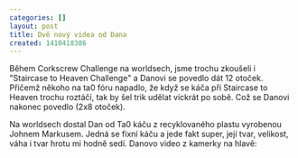 ```yaml
---
categories: []
layout: post
title: Dvě nový videa od Dana
created: 1410418386
---
```

<p>Během Corkscrew Challenge na worldsech, jsme trochu zkoušeli i "Staircase to Heaven Challenge" a Danovi se povedlo dát 12 otoček. Přičemž někoho na ta0 fóru napadlo, že když se káča při Staircase to Heaven trochu roztáčí, tak by šel trik udělat víckrát po sobě. Což se Danovi nakonec povedlo (2x8 otoček).</p>

<p><div class="youtube-player" data-id="aNCsP_26Pm0"></div></p>

<p>Na worldsech dostal Dan od Ta0 káču z recyklovaného plastu vyrobenou Johnem Markusem. Jedná se fixní káču a jede fakt super, její tvar, velikost, váha i tvar hrotu mi hodně sedí. Danovo video z kamerky na hlavě:</p>

<p><div class="youtube-player" data-id="eRZpMNeQn7I"></div></p>
